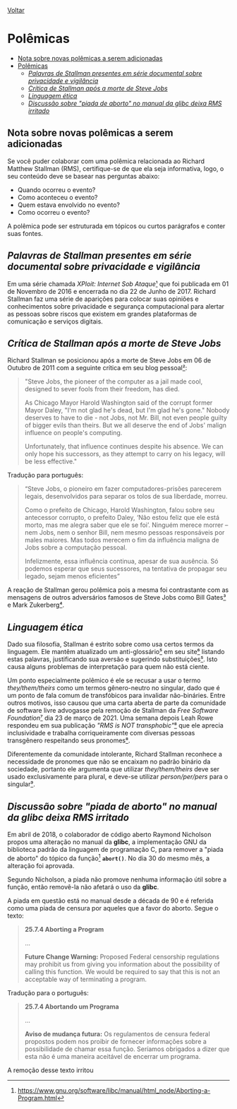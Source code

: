 [Voltar](intro.md)

Polêmicas
====
- [Nota sobre novas polêmicas a serem adicionadas](#nota-sobre-novas-polemicas)
- [Polêmicas](#polêmicas)
  - [*Palavras de Stallman presentes em série documental sobre privacidade e vigilância <a name="stallman-e-privacidade"></a>*](#palavras-de-stallman-presentes-em-série-documental-sobre-privacidade-e-vigilância-)
  - [*Crítica de Stallman após a morte de Steve Jobs <a name="morte-de-steve-jobs"></a>*](#crítica-de-stallman-após-a-morte-de-steve-jobs-)
  - [*Linguagem ética <a name="linguagem-etica"></a>*](#linguagem-ética-)
  - [*Discussão sobre "piada de aborto" no manual da glibc deixa RMS irritado <a name="glibc-piada-aborto"></a>*](#glibc-piada-aborto)

## Nota sobre novas polêmicas a serem adicionadas <a name="nota-sobre-novas-polemicas"></a>
Se você puder colaborar com uma polêmica relacionada ao Richard Matthew Stallman (RMS), certifique-se de que ela seja informativa, logo, o seu conteúdo deve se basear nas perguntas abaixo:
* Quando ocorreu o evento?
* Como aconteceu o evento?
* Quem estava envolvido no evento?
* Como ocorreu o evento?

A polêmica pode ser estruturada em tópicos ou curtos parágrafos e conter suas fontes.

## *Palavras de Stallman presentes em série documental sobre privacidade e vigilância <a name="stallman-e-privacidade"></a>*

Em uma série chamada *XPloit: Internet Sob Ataque*[¹] que foi publicada em 01 de Novembro de 2016 e encerrada no dia 22 de Junho de 2017. Richard Stallman faz uma série de aparições para colocar suas opiniões e conhecimentos sobre privacidade e segurança computacional para alertar as pessoas sobre riscos que existem em grandes plataformas de comunicação e serviços digitais.

## *Crítica de Stallman após a morte de Steve Jobs <a name="morte-de-steve-jobs"></a>*

Richard Stallman se posicionou após a morte de Steve Jobs em 06 de Outubro de 2011 com a seguinte crítica em seu blog pessoal[²]:

>"Steve Jobs, the pioneer of the computer as a jail made cool, designed to sever fools from their freedom, has died.
>
>As Chicago Mayor Harold Washington said of the corrupt former Mayor Daley, "I'm not glad he's dead, but I'm glad he's gone." Nobody deserves to have to die - not Jobs, not Mr. Bill, not even people guilty of bigger evils than theirs. But we all deserve the end of Jobs' malign influence on people's computing.
>
>Unfortunately, that influence continues despite his absence. We can only hope his successors, as they attempt to carry on his legacy, will be less effective."

Tradução para português:
>“Steve Jobs, o pioneiro em fazer computadores-prisões parecerem legais, desenvolvidos para separar os tolos de sua liberdade, morreu.
>
>Como o prefeito de Chicago, Harold Washington, falou sobre seu antecessor  corrupto, o prefeito Daley, ‘Não estou feliz que ele está morto, mas me alegra saber que ele se foi’. Ninguém merece morrer – nem Jobs, nem o senhor Bill, nem mesmo pessoas responsáveis por males maiores. Mas todos merecem o fim da influência maligna de Jobs sobre a computação pessoal.
>
>Infelizmente, essa influência continua, apesar de sua ausência. Só podemos esperar que seus sucessores, na tentativa de propagar seu legado, sejam menos eficientes”

A reação de Stallman gerou polêmica pois a mesma foi contrastante com as mensagens de outros adversários famosos de Steve Jobs como Bill Gates[³] e Mark Zukerberg[⁴].

## *Linguagem ética <a name="linguagem-etica"></a>*

Dado sua filosofia, Stallman é estrito sobre como usa certos termos da linguagem. Ele mantêm atualizado um anti-glossário[⁵] em seu site[⁶] listando estas palavras, justificando sua aversão e sugerindo substituições[⁵]. Isto causa alguns problemas de interpretação para quem não está ciente.

Um ponto especialmente polêmico é ele se recusar a usar o termo *they/them/theirs* como um termos gênero-neutro no singular, dado que é um ponto de fala comum de transfóbicos para invalidar não-bináries. Entre outros motivos, isso causou que uma carta aberta de parte da comunidade de software livre advogasse pela remoção de Stallman da *Free Software Foundation*[⁷] dia 23 de março de 2021. Uma semana depois Leah Rowe respondeu em sua publicação *"RMS is NOT transphobic"*[⁸] que ele aprecia inclusividade e trabalha corriqueiramente com diversas pessoas transgênero respeitando seus pronomes[⁸].

Diferentemente da comunidade intolerante, Richard Stallman reconhece a necessidade de pronomes que não se encaixam no padrão binário da sociedade, portanto ele argumenta que utilizar *they/them/theirs* deve ser usado exclusivamente para plural, e deve-se utilizar *person/per/pers* para o singular[⁹].

## *Discussão sobre "piada de aborto" no manual da glibc deixa RMS irritado <a name="glibc-piada-aborto"></a>*

Em abril de 2018, o colaborador de código aberto Raymond Nicholson propos uma alteração no manual da **glibc**, a implementação GNU da biblioteca padrão da linguagem de programação C, para remover a "piada de aborto" do tópico da função[^1^0] **`abort()`**. No dia 30 do mesmo mês, a alteração foi aprovada.

Segundo Nicholson, a piada não promove nenhuma informação útil sobre a função, então removê-la não afetará o uso da **glibc**.

A piada em questão está no manual desde a década de 90 e é referida como uma piada de censura por aqueles que a favor do aborto. Segue o texto:
> **25.7.4 Aborting a Program**
>
> ...
>
> **Future Change Warning:** Proposed Federal censorship regulations may prohibit us from giving you information about the possibility of calling this function. We would be required to say that this is not an acceptable way of terminating a program.

Tradução para o português:
> **25.7.4 Abortando um Programa**
>
> ...
>
> **Aviso de mudança futura:** Os regulamentos de censura federal propostos podem nos proibir de fornecer informações sobre a possibilidade de chamar essa função. Seríamos obrigados a dizer que esta não é uma maneira aceitável de encerrar um programa.

A remoção desse texto irritou

[¹]: https://www.youtube.com/watch?v=A4_gJm0UmRA&list=PLXS02vxHRP014eRjSEWwLXDgOvhnZqtlp

[²]: https://stallman.org/archives/2011-jul-oct.html#06_October_2011_%28Steve_Jobs%29

[³]: https://abcnews.go.com/Technology/reaction-steve-jobs-death/story?id=14678187

[⁴]: https://abcnews.go.com/Technology/reaction-steve-jobs-death/story?id=14678187

[⁵]: https://stallman.org/antiglossary.html

[⁶]: https://stallman.org/

[⁷]: https://rms-open-letter.github.io/

[⁸]: https://stallmansupport.org/richard-stallman-is-not-transphobic-says-leah-rowe.html

[⁹]: https://stallman.org/articles/genderless-pronouns.html

[^1^0]: https://www.gnu.org/software/libc/manual/html_node/Aborting-a-Program.html


